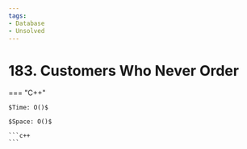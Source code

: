 ```yaml
---
tags:
- Database
- Unsolved
---
```



# 183. Customers Who Never Order

=== "C++"

    $Time: O()$

    $Space: O()$

    ```c++
    ```